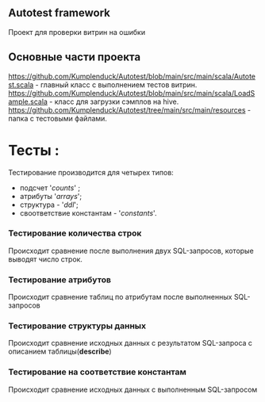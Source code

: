 ## **Autotest framework**
Проект для проверки витрин на ошибки
## **Основные части проекта**
https://github.com/Kumplenduck/Autotest/blob/main/src/main/scala/Autotest.scala - главный класс с выполнением тестов витрин.
https://github.com/Kumplenduck/Autotest/blob/main/src/main/scala/LoadSample.scala - класс для загрузки сэмплов на hive.
https://github.com/Kumplenduck/Autotest/tree/main/src/main/resources - папка с тестовыми файлами.
# Тесты :
Тестирование производится для четырех типов:
- подсчет '*counts*' ; 
- атрибуты '*arrays*';
- структура - '*ddl*';
- своответствие константам - '*constants*'.
### Тестирование количества строк
Происходит сравнение после выполнения двух SQL-запросов, которые выводят число строк.
### Тестирование атрибутов 
Происходит сравнение таблиц по атрибутам после выполненных SQL-запросов
### Тестирование структуры данных
Происходит сравнение исходных данных с результатом SQL-запроса с описанием таблицы(**describe**)
### Тестирование на соответствие константам
Происходит сравнение исходных данных с выполненным SQL-запросом
